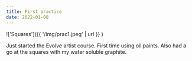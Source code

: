 ```yaml
---
title: First practice
date: 2022-01-08
---
```


!['Squares']({{ '/img/prac1.jpeg' | url }} )

Just started the Evolve artist course. First time using oil paints. Also had a go at the squares with my water soluble graphite. 

<br>
